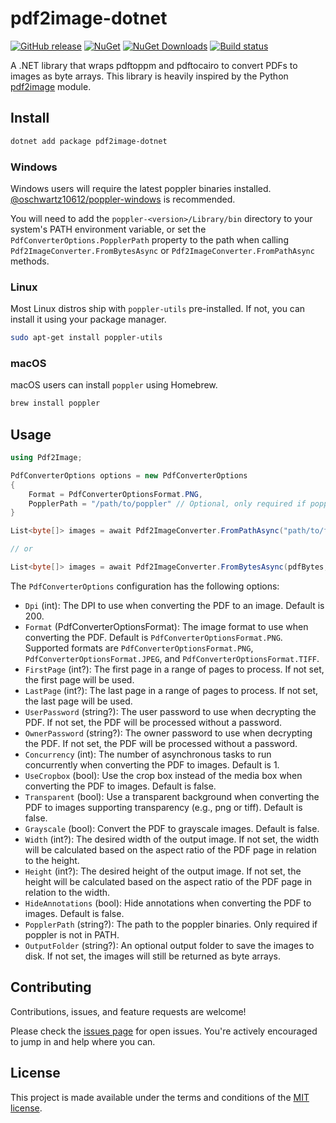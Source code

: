 # pdf2image-dotnet

[![GitHub release](https://img.shields.io/github/release/jamesmcroft/dotnet-pdf2image.svg)](https://github.com/jamesmcroft/dotnet-pdf2image/releases)
[![NuGet](https://img.shields.io/nuget/v/pdf2image-dotnet)](https://www.nuget.org/packages/pdf2image-dotnet/)
[![NuGet Downloads](https://img.shields.io/nuget/dt/pdf2image-dotnet)](https://www.nuget.org/packages/pdf2image-dotnet/)
[![Build status](https://github.com/jamesmcroft/dotnet-pdf2image/actions/workflows/ci.yml/badge.svg?branch=main)](https://github.com/jamesmcroft/dotnet-pdf2image/actions/workflows/ci.yml)

A .NET library that wraps pdftoppm and pdftocairo to convert PDFs to images as byte arrays. This library is heavily inspired by the Python [pdf2image](https://pypi.org/project/pdf2image/) module.

## Install

```bash
dotnet add package pdf2image-dotnet
```

### Windows

Windows users will require the latest poppler binaries installed. [@oschwartz10612/poppler-windows](https://github.com/oschwartz10612/poppler-windows/releases/) is recommended.

You will need to add the `poppler-<version>/Library/bin` directory to your system's PATH environment variable, or set the `PdfConverterOptions.PopplerPath` property to the path when calling `Pdf2ImageConverter.FromBytesAsync` or `Pdf2ImageConverter.FromPathAsync` methods.

### Linux

Most Linux distros ship with `poppler-utils` pre-installed. If not, you can install it using your package manager.

```bash
sudo apt-get install poppler-utils
```

### macOS

macOS users can install `poppler` using Homebrew.

```bash
brew install poppler
```

## Usage

```csharp
using Pdf2Image;

PdfConverterOptions options = new PdfConverterOptions
{
    Format = PdfConverterOptionsFormat.PNG,
    PopplerPath = "/path/to/poppler" // Optional, only required if poppler is not in PATH
}

List<byte[]> images = await Pdf2ImageConverter.FromPathAsync("path/to/file.pdf", options);

// or

List<byte[]> images = await Pdf2ImageConverter.FromBytesAsync(pdfBytes, options);
```

The `PdfConverterOptions` configuration has the following options:

- `Dpi` (int): The DPI to use when converting the PDF to an image. Default is 200.
- `Format` (PdfConverterOptionsFormat): The image format to use when converting the PDF. Default is `PdfConverterOptionsFormat.PNG`. Supported formats are `PdfConverterOptionsFormat.PNG`, `PdfConverterOptionsFormat.JPEG`, and `PdfConverterOptionsFormat.TIFF`.
- `FirstPage` (int?): The first page in a range of pages to process. If not set, the first page will be used.
- `LastPage` (int?): The last page in a range of pages to process. If not set, the last page will be used.
- `UserPassword` (string?): The user password to use when decrypting the PDF. If not set, the PDF will be processed without a password.
- `OwnerPassword` (string?): The owner password to use when decrypting the PDF. If not set, the PDF will be processed without a password.
- `Concurrency` (int): The number of asynchronous tasks to run concurrently when converting the PDF to images. Default is 1.
- `UseCropbox` (bool): Use the crop box instead of the media box when converting the PDF to images. Default is false.
- `Transparent` (bool): Use a transparent background when converting the PDF to images supporting transparency (e.g., png or tiff). Default is false.
- `Grayscale` (bool): Convert the PDF to grayscale images. Default is false.
- `Width` (int?): The desired width of the output image. If not set, the width will be calculated based on the aspect ratio of the PDF page in relation to the height.
- `Height` (int?): The desired height of the output image. If not set, the height will be calculated based on the aspect ratio of the PDF page in relation to the width.
- `HideAnnotations` (bool): Hide annotations when converting the PDF to images. Default is false.
- `PopplerPath` (string?): The path to the poppler binaries. Only required if poppler is not in PATH.
- `OutputFolder` (string?): An optional output folder to save the images to disk. If not set, the images will still be returned as byte arrays.

## Contributing

Contributions, issues, and feature requests are welcome!

Please check the [issues page](https://github.com/jamesmcroft/dotnet-pdf2image/issues) for open issues. You're actively encouraged to jump in and help where you can.

## License

This project is made available under the terms and conditions of the [MIT license](LICENSE).
